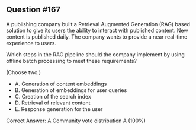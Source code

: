 ## Question #167

A publishing company built a Retrieval Augmented Generation (RAG) based solution to give its users the ability to interact with published content. New content is published daily. The company wants to provide a near real-time experience to users.

Which steps in the RAG pipeline should the company implement by using offline batch processing to meet these requirements?

(Choose two.)
- A. Generation of content embeddings
- B. Generation of embeddings for user queries
- C. Creation of the search index
- D. Retrieval of relevant content
- E. Response generation for the user 

Correct Answer: 
A Community vote distribution A (100%)